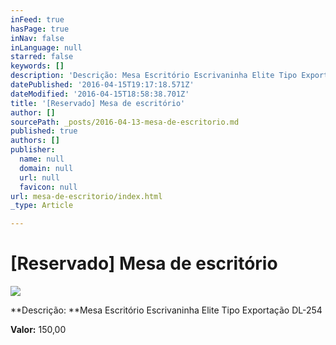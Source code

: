```yaml
---
inFeed: true
hasPage: true
inNav: false
inLanguage: null
starred: false
keywords: []
description: 'Descrição: Mesa Escritório Escrivaninha Elite Tipo Exportação DL-254'
datePublished: '2016-04-15T19:17:18.571Z'
dateModified: '2016-04-15T18:58:38.701Z'
title: '[Reservado] Mesa de escritório'
author: []
sourcePath: _posts/2016-04-13-mesa-de-escritorio.md
published: true
authors: []
publisher:
  name: null
  domain: null
  url: null
  favicon: null
url: mesa-de-escritorio/index.html
_type: Article

---
```

# \[Reservado\] Mesa de escritório
![](https://the-grid-user-content.s3-us-west-2.amazonaws.com/72d97812-f3d7-4105-866c-25be81372c94.jpg)

**Descrição: **Mesa Escritório Escrivaninha Elite Tipo Exportação DL-254

**Valor:** 150,00